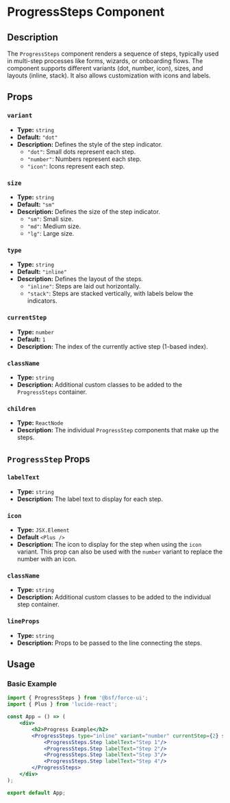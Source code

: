 # ProgressSteps Component

## Description

The `ProgressSteps` component renders a sequence of steps, typically used in multi-step processes like forms, wizards, or onboarding flows. The component supports different variants (dot, number, icon), sizes, and layouts (inline, stack). It also allows customization with icons and labels.

## Props

### `variant`
- **Type:** `string`
- **Default:** `"dot"`
- **Description:** Defines the style of the step indicator.
  - `"dot"`: Small dots represent each step.
  - `"number"`: Numbers represent each step.
  - `"icon"`: Icons represent each step.

### `size`
- **Type:** `string`
- **Default:** `"sm"`
- **Description:** Defines the size of the step indicator.
  - `"sm"`: Small size.
  - `"md"`: Medium size.
  - `"lg"`: Large size.

### `type`
- **Type:** `string`
- **Default:** `"inline"`
- **Description:** Defines the layout of the steps.
  - `"inline"`: Steps are laid out horizontally.
  - `"stack"`: Steps are stacked vertically, with labels below the indicators.

### `currentStep`
- **Type:** `number`
- **Default:** `1`
- **Description:** The index of the currently active step (1-based index).

### `className`
- **Type:** `string`
- **Description:** Additional custom classes to be added to the `ProgressSteps` container.

### `children`
- **Type:** `ReactNode`
- **Description:** The individual `ProgressStep` components that make up the steps.

## `ProgressStep` Props

### `labelText`
- **Type:** `string`
- **Description:** The label text to display for each step.

### `icon`
- **Type:** `JSX.Element`
- **Default** `<Plus />`
- **Description:** The icon to display for the step when using the `icon` variant. This prop can also be used with the `number` variant to replace the number with an icon.

### `className`
- **Type:** `string`
- **Description:** Additional custom classes to be added to the individual step container.

### `lineProps`
- **Type:** `string`
- **Description:** Props to be passed to the line connecting the steps.


## Usage

### Basic Example

```jsx
import { ProgressSteps } from '@bsf/force-ui';
import { Plus } from 'lucide-react';

const App = () => (
    <div>
        <h2>Progress Example</h2>
        <ProgressSteps type="inline" variant="number" currentStep={2} size="md">
            <ProgressSteps.Step labelText="Step 1"/>
            <ProgressSteps.Step labelText="Step 2"/>
            <ProgressSteps.Step labelText="Step 3"/>
            <ProgressSteps.Step labelText="Step 4"/>
        </ProgressSteps>
    </div>
);

export default App;
